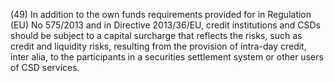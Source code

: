 (49) In addition to the own funds requirements provided for in Regulation (EU) No 575/2013 and in Directive 2013/36/EU, credit institutions and CSDs should be subject to a capital surcharge that reflects the risks, such as credit and liquidity risks, resulting from the provision of intra-day credit, inter alia, to the participants in a securities settlement system or other users of CSD services.
